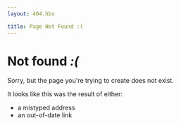 ```yaml
---
layout: 404.hbs

title: Page Not Found :(
---
```


# Not found *:(*

Sorry, but the page you're trying to create does not exist.

It looks like this was the result of either:

- a mistyped address
- an out-of-date link
